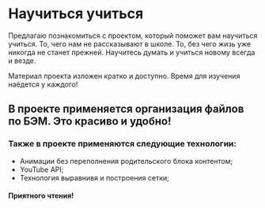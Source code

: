 # Научиться учиться
Предлагаю познакомиться с проектом, который поможет вам научиться учиться.
То, чего нам не рассказывают в школе.
То, без чего жизь уже никогда не станет прежней.
Научитесь думать и учиться новому всегда и везде.

Материал проекта изложен кратко и доступно. Время для изучения наёдется у каждого!

## В проекте применяется организация файлов по **БЭМ**. Это красиво и удобно!

### Также в проекте применяются следующие технологии:
* Анимации без переполнения родительского блока контентом;
* YouTube API;
* Технология выравнивя и построения сетки;

#### Приятного чтения!
